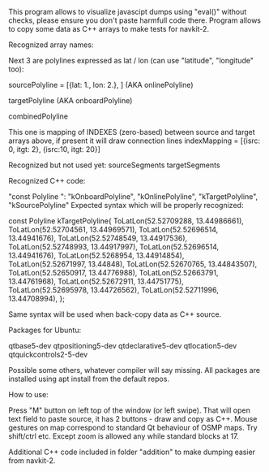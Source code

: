 

This program allows to visualize javascipt dumps using "eval()" without checks, please ensure you don't paste harmfull code there.
Program allows to copy some data as C++ arrays to make tests for navkit-2.


Recognized array names:

Next 3 are polylines expressed as lat / lon (can use "latitude", "longitude" too):

sourcePolyline = [{lat: 1., lon: 2.}, ]
(AKA onlinePolyline)

targetPolyline
(AKA onboardPolyline)

combinedPolyline

This one is mapping of INDEXES (zero-based) between source and target arrays above, if present it will draw connection lines
indexMapping = [{isrc: 0, itgt: 2}, {isrc:10, itgt: 20}]

Recognized but not used yet:
sourceSegments 
targetSegments


Recognized C++ code:

"const Polyline ": "kOnboardPolyline", "kOnlinePolyline", "kTargetPolyline", "kSourcePolyline"
Expected syntax which will be properly recognized:

 const Polyline kTargetPolyline{
        ToLatLon(52.52709288, 13.44986661),
        ToLatLon(52.52704561, 13.44969571),
        ToLatLon(52.52696514, 13.44941676),
        ToLatLon(52.52748549, 13.44917536),  
        ToLatLon(52.52748993, 13.44917997), 
        ToLatLon(52.52696514, 13.44941676),
        ToLatLon(52.5268954, 13.44914854),
        ToLatLon(52.52671997, 13.44848),
        ToLatLon(52.52670765, 13.44843507),
        ToLatLon(52.52650917, 13.44776988),
        ToLatLon(52.52663791, 13.44761968),
        ToLatLon(52.52672911, 13.44751775),
        ToLatLon(52.52695978, 13.44726562),
        ToLatLon(52.52711996, 13.44708994),
    };

Same syntax will be used when back-copy data as C++ source.

Packages for Ubuntu:

qtbase5-dev
qtpositioning5-dev
qtdeclarative5-dev
qtlocation5-dev
qtquickcontrols2-5-dev

Possible some others, whatever compiler will say missing.
All packages are installed using apt install from the default repos.


How to use:

Press "M" button on left top of the window (or left swipe). That will open text field to paste source, it has 2 buttons - draw and copy as C++.
Mouse gestures on map correspond to standard Qt behaviour of OSMP maps. Try shift/ctrl etc. Except zoom is allowed any while standard blocks at 17.

Additional C++ code included in folder "addition" to make dumping easier from navkit-2.
